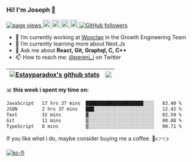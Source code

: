 ### Hi! I'm Joseph 👋

<p align="left">
  <a href="https://github.com/estayparadox/estayparadox">
    <img src="https://komarev.com/ghpvc/?username=estayparadox" alt="page views" />
  </a>
  <a href="https://www.twitter.com/pereni_j">
    <img src="https://img.shields.io/badge/twitter-%231DA1F2.svg?&style=for-the-badge&logo=twitter&logoColor=white" height=20>
  </a>
  <a href="https://www.linkedin.com/in/growth-engineer-france-joseph-pereniguez">
    <img src="https://img.shields.io/badge/linkedin-%230077B5.svg?&style=for-the-badge&logo=linkedin&logoColor=white" height=20>
  </a>
  <a href="https://www.instagram.com/joseph_pereniguez/">
    <img src="https://img.shields.io/badge/instagram-%23E4405F.svg?&style=for-the-badge&logo=instagram&logoColor=white" height=20>
  </a>
  <a href="https://medium.com/@joseph-pereniguez">
    <img src="https://img.shields.io/badge/medium-%2312100E.svg?&style=for-the-badge&logo=medium&logoColor=white" height=20>
  </a>
  <a href="https://github.com/estayparadox?tab=followers">
    <img alt="GitHub followers" src="https://img.shields.io/github/followers/estayparadox?color=green&logo=github">
  </a>
</p>

- 🔭 I’m currently working at [Wooclap](https://wooclap.com) in the Growth Engineering Team
- 🌱 I’m currently learning more about Next.Js
- 💬 Ask me about **React, Git, Graphql, C, C++**
- 📫 How to reach me: [@pereni_j](https://twitter.com/pereni_j) on Twitter


| <a href="https://github.com/estayparadox/github-readme-stats"><img align="center" src="https://github-readme-stats.vercel.app/api?username=estayparadox&show_icons=true&include_all_commits=true&theme=buefy&hide_border=true" alt="Estayparadox's github stats" /></a> | <a href="https://github.com/estayparadox/github-readme-stats"><img align="center" src="https://github-readme-stats.vercel.app/api/top-langs/?username=estayparadox&layout=compact&theme=buefy&hide_border=true" /></a> |
| ------------- | ------------- |

📊 **this week i spent my time on:**

<!--START_SECTION:waka-->

```txt
JavaScript   17 hrs 37 mins  █████████████████████░░░░   83.40 %
JSON         2 hrs 37 mins   ███░░░░░░░░░░░░░░░░░░░░░░   12.42 %
Text         32 mins         ▓░░░░░░░░░░░░░░░░░░░░░░░░   02.59 %
Git          11 mins         ▒░░░░░░░░░░░░░░░░░░░░░░░░   00.88 %
TypeScript   8 mins          ▒░░░░░░░░░░░░░░░░░░░░░░░░   00.71 %
```

<!--END_SECTION:waka-->

If you like what i do, maybe consider buying me a coffee. 🥺👉👈

[![ko-fi](https://ko-fi.com/img/githubbutton_sm.svg)](https://ko-fi.com/O4O3OBS1D)
